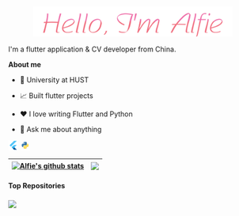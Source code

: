 <p align="center"><a href="https://yi226.github.io"><img width="80%" alt="Hello, I'm Alfie. I do open source!" src="./assets/readme-header.png" /></a></p>

I'm a flutter application & CV developer from China.

**About me**

- 💼 University at HUST

- 📈 Built flutter projects

- ❤️ I love writing Flutter and Python

- 💬 Ask me about anything

<code><img height="20" alt="javascript" src="https://raw.githubusercontent.com/github/explore/80688e429a7d4ef2fca1e82350fe8e3517d3494d/topics/flutter/flutter.png"></code> <code><img height="20" alt="typescript" src="https://raw.githubusercontent.com/github/explore/80688e429a7d4ef2fca1e82350fe8e3517d3494d/topics/python/python.png"></code>   


| <a href="https://github.com/yi226"><img align="center" src="https://github-readme-stats.vercel.app/api?username=yi226&show_icons=true&include_all_commits=true&theme=buefy&hide_border=true" alt="Alfie's github stats" /></a> | <a href="https://github.com/yi226"><img align="center" src="https://github-readme-stats.vercel.app/api/top-langs/?username=yi226&layout=compact&theme=buefy&hide_border=true" /></a> |
| ------------------------------------------------------------ | ------------------------------------------------------------ |

#### Top Repositories

<a href="https://github.com/yi226/yi226.github.io">
  <img align="center" src="https://github-readme-stats.vercel.app/api/pin/?username=yi226&repo=yi226.github.io&theme=buefy" />
</a>

<br />
<br />
